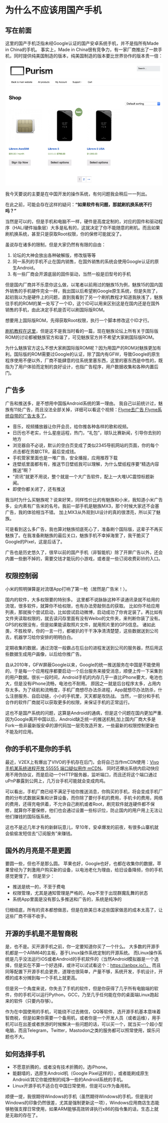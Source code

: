 # 为什么不应该用国产手机

## 写在前面

这里的国产手机泛指未经Google认证的国产安卓系统手机，并不是指所有Made in China的手机。
事实上，Made in China很有竞争力，有一家厂商推出了一款手机，同时提供纯美国制造的版本，纯美国制造的版本要比世界协作的版本贵一倍：

[![](/img/2021-05-26-12-41-34.png)](https://puri.sm/posts/librem-5-and-librem-5-usa-what-are-the-differences/)

我今天要说的主要是在中国开发的操作系统，有何问题我会稍后一一列出。

在此之前，可能会存在这样的疑问：**“如果软件有问题，那就刷机换系统不行吗？”**

当然是可以的，但是手机和电脑不一样，硬件是高度定制的，对应的固件和驱动程序（HAL/硬件抽象层）大多是私有的，这就决定了你不能随意的刷机。而且如果刷机换系统，甚至只是获取Root权限，你的保修可能就没了。

虽说存在诸多的限制，但是大家仍然有有限的自由：

1. 论坛的大神会放出各种破解版，修改版等等
2. 同一系列的手机不止在国内销售，在国外销售的系统会使用Google认证的原生Android。
3. 有一些厂商会开源底层的固件驱动，当然一般是旧型号的手机

但是国内厂商并不乐意你这么做，以笔者以前用过的魅族15为例，魅族15的国内国外销售的手机硬件完全一样，我出国以后希望刷Google原生系统，但是失败了，起初我以为是硬件上的问题，直到我看到了另一个刷机教程才知道我肤浅了，魅族往手机的ROM的某一处写了一个ID，这个ID可以用来区别这是在国内还是在国外销售的手机，由此决定手机是否可以刷国际版ROM。

想要用上国际版ROM，先得获取Root权限，执行一个脚本修改这个ID才行。

[刷机教程在这里](https://www.bokezhu.com/2020/02/27/632.html)，但是这不是我当时看的一篇，现在魅族论坛上所有关于国际版ROM的讨论都被魅族官方和谐了，可见魅族官方并不希望大家刷国际版ROM。

为什么魅族官方这么不想大家刷国际版ROM呢？因为用国产的ROM对魅族更加有利。国际版的ROM需要过Google的认证，除了国内有GFW，导致Google的原生程序使用不便以外，厂商不能肆意的往系统里塞东西，这里的塞东西是中性的，既指为了用户体验而定制的良好设计，也指广告程序，用户数据收集和各种内置后门。

## 广告多

广告和推送多，是不想用中国版Android系统的第一理由。
我自己以前统计过，魅族有11处广告，而且没法全部关掉，详细可以看这个视频：[Flyme去广告 Flyme系统自带的广告太多了](https://www.bilibili.com/video/BV1eb411E7oU)。

- 音乐，视频播放器让你开会员，给你推各种各样的歌和视频。
- 日历也不老实，什么星座运程，热门，“礼包”，球队比赛新闻，引导你去别的地方
- 浏览器自不必说，默认的空白页变成了类似2345导航网站的页面，你的每个点击都在贡献CTR，最后变成钱。
- 手机管家里面也是一堆广告，安全播报，应用推荐下载
- 连壁纸里面都有有，推送节日壁纸我可以理解，为什么壁纸程序要“精选内容推送”啊？
- “资讯”就更不用说，整个就是一个大广告软件，配上一大堆UC震惊标题新闻。
- 即使你都关闭了，还有推送

我当时为什么买魅族呢？说来好笑，同样性价比的有魅族和小米，我知道小米广告多，业内素有广告米的名号。我前一部手机是魅族MX3，那个时候大家还不会塞广告，我的体验相当不错。
加上MX3从外观到UI设计的真的很漂亮，所以买了魅族。

可是看到这么多广告，我也算对魅族彻底死心了，准备刷个国际版，这辈子不再买魅族了。在我准备刷魅族的最后关口，魅族手机不幸掉海里了，我干脆买了Google的Pixel，这是后话了。

广告也是历史悠久了，很早以前的国产手机（非智能机）除了开屏广告以外，还会内置一些删不掉的，需要交钱才能玩的小游戏，或者是一些订阅收费彩铃的入口。

## 权限控制弱

小米的照明弹算是对流氓App打响了第一枪（居然是广告米！）。

国内的软件，大多权限要的特别多。
这里都不说脉脉这种不读通讯录就不给用的流氓，很多软件，就算你不给权限，也有办法旁敲侧击的获取。
比如你不给应用列表，那就挨个尝试启动，比如尝试启动微博，启动成功了你肯定装了。再比如有文件夹读取权限的，就去读闪存里面有没有Weibo的文件夹，来判断你装了没有。
GPS的权限没有，但是如果能读取照片文件，就用照片里的GPS信息。
诸如此类，不胜枚举，你的一言一行，都被扒的干干净净清清楚楚，这些数据送到公司去，机器学习给你安排的明明白白。

定期收集的数据，通过流氓一般霸占在后台的进程发送到公司的服务器，然后用这些数据生成用户画像，以后给你推广告。

自从2010年，GFW屏蔽Google以来，Google的统一推送服务在中国是不能使用的，于是每一个应用程序都要启动一个后台服务来接受消息，顺便上传一下采集到的用户数据。很长一段时间，Android手机的内存几乎一直比iPhone要大，电池也大，但是没有iPhone流畅，电池也不耐用。
原因之一就是后台程序太多，占用内存太多。为了续航和流畅度，手机厂商想尽办法杀进程，App就想尽办法防杀，什么注册服务、自启动链，小小的手机里，天天都是攻防战。
当然，一部分和手机合作的软件厂商就可以获取更多的权限，来保证手机的正常运行。

这也不是国产系统的问题，这算是Android的通病，但是这个问题在国内更加严重.
因为Google离开中国以后，Android缺乏统一的推送机制,加上国内厂商大多是Fork一些非最新版安卓的源代码加一层壳改造开发，一些最新的权限控制更新也不能及时应用。


## 你的手机不是你的手机

最近，V2EX上有爆出了VIVO的手机存在后门，会将自己当作mCDN使用：[Vivo 手机某系统进程开放 55555 端口疑似用作 mCDN](https://www.v2ex.com/t/778678)。
同时还爆出系统内启动快应用不用伪协议，而是启动一个HTTP服务器，监听端口，而且还将这个端口通过uPnP暴露到公网上，几万台手机可能就会变成肉鸡。

可以看出，手机厂商已经不满足于给你推送消息，你购买的手机，将会变成手机厂商的分布式数据采集和计算设备，而你除了要付手机的费用，手机卡的费用，网络的费用，还得充电供着，不允许自己刷机或者Root，刷完软件就连硬件都不保修，就算你不要保修，他们也会通过设置一些标识位，防止国内的用户用上无法让他们赚钱的国际版系统。

这也不是近几年才有的新鲜玩意儿，早10年，安卓爆发的前夜，有很多山寨机就会偷偷发短信去“订阅服务”来赚钱。

## 国外的月亮是不是更圆

要圆一些，但也不是那么圆。
苹果也好，Google也好，也都在收集你的数据，苹果曾经为了刺激用户购买新的设备，以电池老化为理由，给旧设备降频，你的手机感觉更慢了。
但是至少：

- 推送是统一的，不至于费电
- 权限管理，尤其是通知管理是严格的，App不至于出现群魔乱舞的状态
- 系统App里面是没有那么多推送和广告的，系统是纯净的

归根结底，所有的资本都想做恶，但是在欧美日本这些国家做恶的成本太高了，让这些厂商不得不收手。

## 开源的手机是不是智商税

是，也不是。买开源手机之前，你一定要知道你买了一个什么。
大多数的开源手机都是一个ARM64的主板，基于Linux操作系统定制的开源系统。
而Linux操作系统是几乎没法运行iOS或者Android的手机软件的（当然Android模拟器是一个选择，但是实在不算一个好选择，或许可以试试看这个：https://anbox.io/）。
而且同等配置下开源手机会更贵，道理也很简单，产量不够，系统开发，手机设计，开模的成本分摊到每一个手机上就更高。

但是另一个角度来说，你失去了手机的软件，但是你获得了几乎所有电脑端的软件，你的手机可以运行Python，GCC，乃至几乎任何能在你的桌面端Linux跑起来的软件（只要内存够）。

作为在中国使用的手机，可能绕不过去微信，QQ等软件，选开源手机基本意味着智商税，但是如果你需要一个备用机，或者你是一个开发人员（或者运维），用手机可以在出差或者旅游的时候解决一些问题的话，可以买一个，就当买一个超小型电脑，而且Telegram，Twitter，Mastodon之类的服务都可以照常使用，娱乐问题也不大。


## 如何选择手机

- 不愿意折腾的，或者没有技术折腾的，选iPhone。
- 能翻墙的，选原生Android机（Google Pixel这样的），或者能刷成原生Android/其它你能控制的纯净一些的Android系统的手机。
- Linux开源手机不适合在中国日常使用，但是可以作为备用机。

顺便一提，我很期待Windows的手机（虽然期待Windows的手机，但是我对Windows的印象仍然很差，尤其是强制更新这一项），Windows应用商店生态能够勉强支撑日常使用，如果ARM能够高效转译执行x86的指令集的话，生态上就是无敌的存在了。
